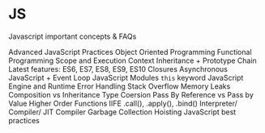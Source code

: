 # JS
Javascript important concepts &amp; FAQs

Advanced JavaScript Practices
Object Oriented Programming
Functional Programming
Scope and Execution Context
Inheritance + Prototype Chain
Latest features: ES6, ES7, ES8, ES9, ES10
Closures
Asynchronous JavaScript + Event Loop
JavaScript Modules
`this` keyword
JavaScript Engine and Runtime
Error Handling
Stack Overflow
Memory Leaks
Composition vs Inheritance
Type Coersion
Pass By Reference vs Pass by Value
Higher Order Functions
IIFE
.call(), .apply(), .bind()
Interpreter/ Compiler/ JIT Compiler
Garbage Collection
Hoisting
JavaScript best practices
